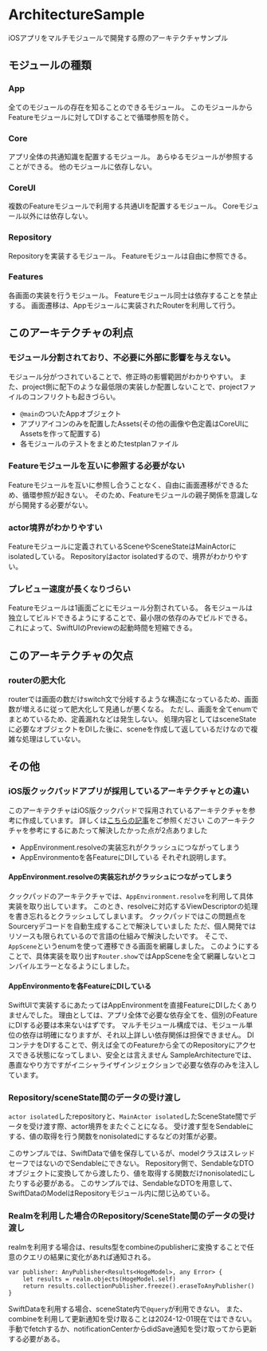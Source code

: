 # ArchitectureSample
iOSアプリをマルチモジュールで開発する際のアーキテクチャサンプル

## モジュールの種類
### App
全てのモジュールの存在を知ることのできるモジュール。
このモジュールからFeatureモジュールに対してDIすることで循環参照を防ぐ。

### Core
アプリ全体の共通知識を配置するモジュール。
あらゆるモジュールが参照することができる。
他のモジュールに依存しない。

### CoreUI
複数のFeatureモジュールで利用する共通UIを配置するモジュール。
Coreモジュール以外には依存しない。

### Repository
Repositoryを実装するモジュール。
Featureモジュールは自由に参照できる。

### Features
各画面の実装を行うモジュール。
Featureモジュール同士は依存することを禁止する。
画面遷移は、Appモジュールに実装されたRouterを利用して行う。

## このアーキテクチャの利点
### モジュール分割されており、不必要に外部に影響を与えない。
モジュール分がつされていることで、修正時の影響範囲がわかりやすい。
また、project側に配下のような最低限の実装しか配置しないことで、projectファイルのコンフリクトも起きづらい。
- `@main`のついたAppオブジェクト
- アプリアイコンのみを配置したAssets(その他の画像や色定義はCoreUIにAssetsを作って配置する)
- 各モジュールのテストをまとめたtestplanファイル

### Featureモジュールを互いに参照する必要がない
Featureモジュールを互いに参照し合うことなく、自由に画面遷移ができるため、循環参照が起きない。
そのため、Featureモジュールの親子関係を意識しながら開発する必要がない。

### actor境界がわかりやすい
Featureモジュールに定義されているSceneやSceneStateはMainActorにisolatedしている。
Repositoryはactor isolatedするので、境界がわかりやすい。

### プレビュー速度が長くなりづらい
Featureモジュールは1画面ごとにモジュール分割されている。
各モジュールは独立してビルドできるようにすることで、最小限の依存のみでビルドできる。
これによって、SwiftUIのPreviewの起動時間を短縮できる。

## このアーキテクチャの欠点
### routerの肥大化
routerでは画面の数だけswitch文で分岐するような構造になっているため、画面数が増えるに従って肥大化して見通しが悪くなる。
ただし、画面を全てenumでまとめているため、定義漏れなどは発生しない。
処理内容としてはsceneStateに必要なオブジェクトをDIした後に、sceneを作成して返しているだけなので複雑な処理はしていない。

## その他
### iOS版クックパッドアプリが採用しているアーキテクチャとの違い
このアーキテクチャはiOS版クックパッドで採用されているアーキテクチャを参考に作成しています。
詳しくは[こちらの記事](https://techlife.cookpad.com/entry/2021/06/16/110000)をご参照ください
このアーキテクチャを参考にするにあたって解決したかった点が2点ありました
- AppEnvironment.resolveの実装忘れがクラッシュにつながってしまう
- AppEnvironmentoを各FeatureにDIしている
それぞれ説明します。

#### AppEnvironment.resolveの実装忘れがクラッシュにつながってしまう
クックパッドのアーキテクチャでは、`AppEnvironment.resolve`を利用して具体実装を取り出しています。
このとき、resolveに対応するViewDescriptorの処理を書き忘れるとクラッシュしてしまいます。
クックパッドではこの問題点をSourceryデコードを自動生成することで解決していました
ただ、個人開発ではリソースも限られているので言語の仕組みで解決したいです。
そこで、`AppScene`というenumを使って遷移できる画面を網羅しました。
このようにすることで、具体実装を取り出す`Router.show`ではAppSceneを全て網羅しないとコンパイルエラーとなるようにしました。

#### AppEnvironmentoを各FeatureにDIしている
SwiftUIで実装するにあたってはAppEnvironmentを直接FeatureにDIしたくありませんでした。
理由としては、アプリ全体で必要な依存全てを、個別のFeatureにDIする必要は本来ないはずです。
マルチモジュール構成では、モジュール単位の依存は明確になりますが、それ以上詳しい依存関係は担保できません。
DIコンテナをDIすることで、例えば全てのFeatureから全てのRepositoryにアクセスできる状態になってしまい、安全とは言えません
SampleArchitectureでは、愚直なやり方ですがイニシャライザインジェクションで必要な依存のみを注入しています。

### Repository/sceneState間のデータの受け渡し
`actor isolated`したrepositoryと、`MainActor isolated`したSceneState間でデータを受け渡す際、actor境界をまたぐことになる。
受け渡す型をSendableにする、値の取得を行う関数をnonisolatedにするなどの対策が必要。

このサンプルでは、SwiftDataで値を保存しているが、modelクラスはスレッドセーフではないのでSendableにできない。
Repository側で、SendableなDTOオブジェクトに変換してから渡したり、値を取得する関数だけnonisolatedにしたりする必要がある。
このサンプルでは、SendableなDTOを用意して、SwiftDataのModelはRepositoryモジュール内に閉じ込めている。

### Realmを利用した場合のRepository/SceneState間のデータの受け渡し
realmを利用する場合は、results型をcombineのpublisherに変換することで任意のクエリの結果に変化があれば通知される。
```
var publisher: AnyPublisher<Results<HogeModel>, any Error> {
    let results = realm.objects(HogeModel.self)
    return results.collectionPublisher.freeze().eraseToAnyPublisher()
}
```

SwiftDataを利用する場合、sceneState内で`@query`が利用できない。
また、combineを利用して更新通知を受け取ることは2024-12-01現在ではできない。
手動でfetchするか、notificationCenterからdidSave通知を受け取ってから更新する必要がある。
